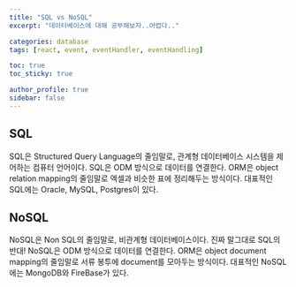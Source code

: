 ```yaml
---
title: "SQL vs NoSQL"
excerpt: "데이터베이스에 대해 공부해보자..어렵다.."

categories: database
tags: [react, event, eventHandler, eventHandling]

toc: true
toc_sticky: true

author_profile: true
sidebar: false
---
```


## SQL

SQL은 Structured Query Language의 줄임말로, 관계형 데이터베이스 시스템을 제어하는 컴퓨터 언어이다. SQL은 ODM 방식으로 데이터를 연결한다. ORM은 object relation mapping의 줄임말로 엑셀과 비슷한 표에 정리해두는 방식이다.
대표적인 SQL에는 Oracle, MySQL, Postgres이 있다.

## NoSQL

NoSQL은 Non SQL의 줄임말로, 비관계형 데이터베이스이다. 진짜 말그대로 SQL의 반대!
NoSQL은 ODM 방식으로 데이터를 연결한다. ORM은 object document mapping의 줄임말로 서류 봉투에 document를 모아두는 방식이다. 대표적인 NoSQL에는 MongoDB와 FireBase가 있다.
